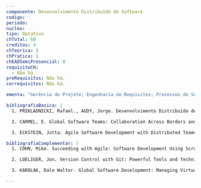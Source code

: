 ```yaml
---
componente: Desenvolvimento Distribuído de Software
codigo:  
periodo: 
nucleo: 
tipo: Optativo
chTotal: 60
creditos: 4
chTeorica: 3 
chPratica: 1
chEADSemiPresencial: 0
requisitoCH:
  - Não há.
preRequisitos: Não há.
correquisitos: Não há.

ementa: "Gerência de Projeto; Engenharia de Requisitos; Processos de Software; Adaptação de Processos; Modelos de desenvolvimento; Métodos Ágeis; Scrum; XP."

bibliografiaBasica: |
  1. PRIKLADNICKI, Rafael., AUDY, Jorge. Desenvolvimento Distribuído de Software; Elsevier, 2007.

  2. CARMEL, E. Global Software Teams: Collaboration Across Borders and Time Zones;Prentice-Hall, EUA, 1999.

  3. ECKSTEIN, Jutta. Agile Software Development with Distributed Teams; Dorset House, 2010.

bibliografiaComplementar: |
  1. COHN, Mike. Succeeding with Agile: Software Development Using Scrum; Addison-Wesley, 2009.

  2. LOELIGER, Jon. Version Control with Git: Powerful Tools and Techniques for Collaborative Software Development; O'Reilly, 2009.

  3. KAROLAK, Dale Walter. Global Software Development: Managing Virtual Teams and Environments; Wiley, 1998.

---
```


